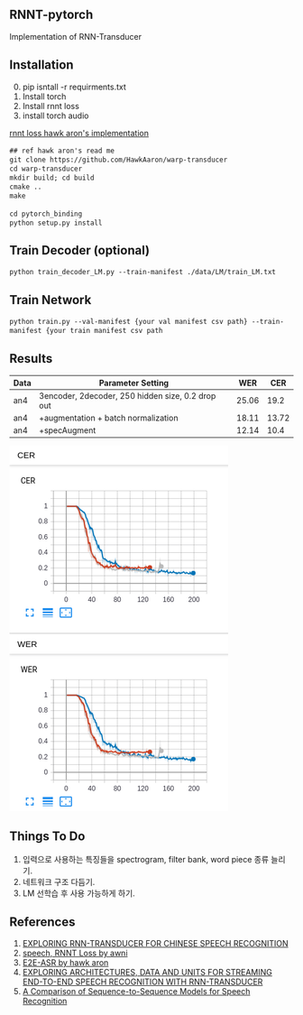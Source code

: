 RNNT-pytorch  
---
Implementation of RNN-Transducer 

Installation
---
0. pip isntall -r requirments.txt
1. Install torch  
2. Install rnnt loss 
3. install torch audio
 
[rnnt loss hawk aron's implementation](https://github.com/HawkAaron/warp-transducer/tree/master/pytorch_binding)  
```
## ref hawk aron's read me
git clone https://github.com/HawkAaron/warp-transducer
cd warp-transducer
mkdir build; cd build
cmake ..
make

cd pytorch_binding
python setup.py install
```  

Train Decoder (optional)
---
```
python train_decoder_LM.py --train-manifest ./data/LM/train_LM.txt
```

Train Network
---

```
python train.py --val-manifest {your val manifest csv path} --train-manifest {your train manifest csv path
```

Results
---
Data|Parameter Setting|WER|CER
----|---|---|---
an4|3encoder, 2decoder, 250 hidden size, 0.2 drop out|25.06|19.2
an4|+augmentation + batch normalization|18.11|13.72
an4|+specAugment|12.14|10.4

![tensorboard](./result.png)

Things To Do
---
1. 입력으로 사용하는 특징들을  spectrogram, filter bank, word piece 종류 늘리기.
2. 네트워크 구조 다듬기.
3. LM 선학습 후 사용 가능하게 하기.
    
References
---
1. [EXPLORING RNN-TRANSDUCER FOR CHINESE SPEECH RECOGNITION](https://arxiv.org/pdf/1811.05097.pdf)
2. [speech, RNNT Loss by awni](https://github.com/awni/speech)
3. [E2E-ASR by hawk aron](https://github.com/HawkAaron/E2E-ASR)
4. [EXPLORING ARCHITECTURES, DATA AND UNITS FOR STREAMING END-TO-END SPEECH RECOGNITION WITH RNN-TRANSDUCER](https://arxiv.org/pdf/1801.00841.pdf)
5. [A Comparison of Sequence-to-Sequence Models for Speech Recognition](https://www.isca-speech.org/archive/Interspeech_2017/pdfs/0233.PDF)